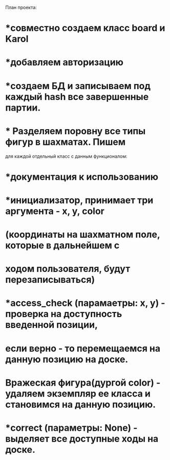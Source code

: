 План проекта:
# *совместно создаем класс board и Karol
# *добавляем авторизацию
# *создаем БД и записываем под каждый hash все завершенные партии.
# * Разделяем поровну все типы фигур в шахматаx. Пишем
для каждой отдельный класс с данным функционалом:
#    *документация к использованию
#    *инициализатор, принимает три аргумента - x, y, color
#    (координаты на шахматном поле, которые в дальнейшем с 
#    ходом пользователя, будут перезаписываться)
#    *access_check (парамаетры: x, y) - проверка на доступность введенной позиции,
#    если верно - то перемещаемся на данную позицию на доске.
#    Вражеская фигура(дургой color) - удаляем экземпляр ее класса и становимся на данную позицию. 
#    *correct (параметры: None) - выделяет все доступные ходы на доске.


